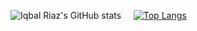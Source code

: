 
![Iqbal Riaz's GitHub stats](https://github-readme-stats.vercel.app/api?username=iqbalriiaz&show_icons=true&theme=calm) &nbsp; &nbsp;
[![Top Langs](https://github-readme-stats.vercel.app/api/top-langs/?username=iqbalriiaz)](https://github.com/iqbalriiaz/github-readme-stats)
